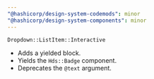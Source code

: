 ```yaml
---
"@hashicorp/design-system-codemods": minor
"@hashicorp/design-system-components": minor
---
```


`Dropdown::ListItem::Interactive`
- Adds a yielded block.
- Yields the `Hds::Badge` component.
- Deprecates the `@text` argument.
